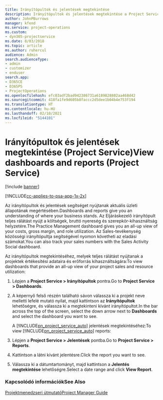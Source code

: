 ```yaml
---
title: Irányítópultok és jelentések megtekintése
description: Irányítópultok és jelentések megtekintése a Project Service szolgáltatásban
author: JohnPBurrows
manager: kfend
ms.service: project-operations
ms.custom:
- dyn365-projectservice
ms.date: 8/03/2018
ms.topic: article
ms.author: ruhercul
audience: Admin
search.audienceType:
- admin
- customizer
- enduser
search.app:
- D365CE
- D365PS
- ProjectOperations
ms.openlocfilehash: efc03adf2bad942386731a6189828802aa468d42
ms.sourcegitcommit: 418fa1fe9d605b8faccc2d5dee1b04b4e753f194
ms.translationtype: HT
ms.contentlocale: hu-HU
ms.lasthandoff: 02/10/2021
ms.locfileid: "5144101"
---
```

# <a name="view-dashboards-and-reports-project-service"></a><span data-ttu-id="8f44d-103">Irányítópultok és jelentések megtekintése (Project Service)</span><span class="sxs-lookup"><span data-stu-id="8f44d-103">View dashboards and reports (Project Service)</span></span>

[!include [banner](../includes/psa-now-project-operations.md)]

[!INCLUDE[cc-applies-to-psa-app-1x-2x](../includes/cc-applies-to-psa-app-1x-2x.md)]

<span data-ttu-id="8f44d-104">Az irányítópultok és jelentések segítséget nyújtanak aktuális üzleti állapotának megértésében.</span><span class="sxs-lookup"><span data-stu-id="8f44d-104">Dashboards and reports give you an understanding of where your business stands.</span></span> <span data-ttu-id="8f44d-105">Az Eljáráskezelő irányítópult teljes rálátást nyújt a költségek, bruttó nyereség és szerepkör-kihasználtság helyzetére.</span><span class="sxs-lookup"><span data-stu-id="8f44d-105">The Practice Management dashboard gives you an all-up view of your costs, gross margin, and role utilization.</span></span> <span data-ttu-id="8f44d-106">Az Sales-tevékenység közösségi irányítópultja segítségével nyomon követheti az eladási számokat.</span><span class="sxs-lookup"><span data-stu-id="8f44d-106">You can also track your sales numbers with the Sales Activity Social dashboard.</span></span>  
  
 <span data-ttu-id="8f44d-107">Az irányítópultok megtekintéséhez, melyek teljes rálátást nyújtanak a projektek értékesítési adataira és erőforrás kihasználtságára:</span><span class="sxs-lookup"><span data-stu-id="8f44d-107">To view dashboards that provide an all-up view of your project sales and resource utilization:</span></span>  
  
1. <span data-ttu-id="8f44d-108">Lépjen a **Project Service > Irányítópultok** pontra.</span><span class="sxs-lookup"><span data-stu-id="8f44d-108">Go to **Project Service > Dashboards**.</span></span>  
  
2. <span data-ttu-id="8f44d-109">A képernyő felső részén található sávon válassza ki a projekt neve melletti lefelé mutató nyilat, majd kattintson az **Irányítópultok** lehetőségre, és válassza ki a megtekinteni kívánt irányítópultot.</span><span class="sxs-lookup"><span data-stu-id="8f44d-109">In the bar across the top of the screen, select the down arrow next to **Dashboards** and select the dashboard you want to see.</span></span>  
  
   <span data-ttu-id="8f44d-110">A [!INCLUDE[pn_project_service_auto](../includes/pn-project-service-auto.md)] jelentések megtekintéséhez:</span><span class="sxs-lookup"><span data-stu-id="8f44d-110">To view [!INCLUDE[pn_project_service_auto](../includes/pn-project-service-auto.md)] reports:</span></span>  
  
3. <span data-ttu-id="8f44d-111">Lépjen a **Project Service > Jelentések** pontba.</span><span class="sxs-lookup"><span data-stu-id="8f44d-111">Go to **Project Service > Reports**.</span></span>  
  
4. <span data-ttu-id="8f44d-112">Kattintson a látni kívánt jelentésre.</span><span class="sxs-lookup"><span data-stu-id="8f44d-112">Click the report you want to see.</span></span>  
  
5. <span data-ttu-id="8f44d-113">Válassza ki a dátumtartományt, majd kattintson a **Jelentés megtekintése** lehetőségre.</span><span class="sxs-lookup"><span data-stu-id="8f44d-113">Select a date range and click **View Report**.</span></span>  
  
### <a name="see-also"></a><span data-ttu-id="8f44d-114">Kapcsolódó információk</span><span class="sxs-lookup"><span data-stu-id="8f44d-114">See Also</span></span>  
 [<span data-ttu-id="8f44d-115">Projektmenedzseri útmutató</span><span class="sxs-lookup"><span data-stu-id="8f44d-115">Project Manager Guide</span></span>](../psa/project-manager-guide.md)
